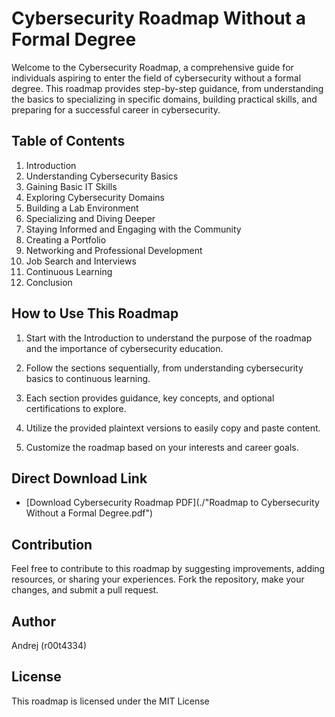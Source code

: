 # Cybersecurity Roadmap Without a Formal Degree

Welcome to the Cybersecurity Roadmap, a comprehensive guide for individuals aspiring to enter the field of cybersecurity without a formal degree. This roadmap provides step-by-step guidance, from understanding the basics to specializing in specific domains, building practical skills, and preparing for a successful career in cybersecurity.

## Table of Contents

1. Introduction
2. Understanding Cybersecurity Basics
3. Gaining Basic IT Skills
4. Exploring Cybersecurity Domains
5. Building a Lab Environment
6. Specializing and Diving Deeper
7. Staying Informed and Engaging with the Community
8. Creating a Portfolio
9. Networking and Professional Development
10. Job Search and Interviews
11. Continuous Learning
12. Conclusion

## How to Use This Roadmap

1. Start with the Introduction to understand the purpose of the roadmap and the importance of cybersecurity education.

2. Follow the sections sequentially, from understanding cybersecurity basics to continuous learning.

3. Each section provides guidance, key concepts, and optional certifications to explore.

4. Utilize the provided plaintext versions to easily copy and paste content.

5. Customize the roadmap based on your interests and career goals.

## Direct Download Link

- [Download Cybersecurity Roadmap PDF](./"Roadmap to Cybersecurity Without a Formal Degree.pdf")

## Contribution

Feel free to contribute to this roadmap by suggesting improvements, adding resources, or sharing your experiences. Fork the repository, make your changes, and submit a pull request.

## Author

Andrej (r00t4334)

## License

This roadmap is licensed under the MIT License
